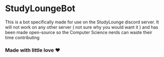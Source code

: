 # StudyLoungeBot
This is a bot specifically made for use on the StudyLounge discord server. It will not work on any other server ( not sure why
you would want it ) and has been made open-source so the Computer Science nerds can waste their time contributing

### Made with little love ❤️
